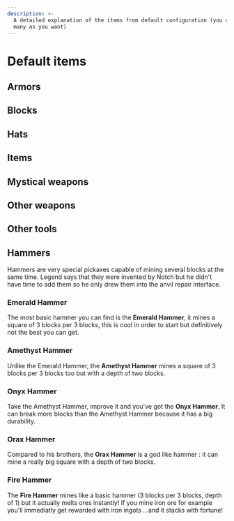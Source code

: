 ```yaml
---
description: >-
  A detailed explanation of the items from default configuration (you can add as
  many as you want)
---
```


# Default items

## Armors

## Blocks

## Hats

## Items

## Mystical weapons

## Other weapons

## Other tools

## Hammers

Hammers are very special pickaxes capable of mining several blocks at the same time. Legend says that they were invented by Notch but he didn't have time to add them so he only drew them into the anvil repair interface.

### **Emerald Hammer**

The most basic hammer you can find is the **Emerald Hammer**, it mines a square of 3 blocks per 3 blocks, this is cool in order to start but definitively not the best you can get.

### Amethyst Hammer

Unlike the Emerald Hammer, the **Amethyst Hammer** mines a square of 3 blocks per 3 blocks too but with a depth of two blocks.

### Onyx Hammer

Take the Amethyst Hammer, improve it and you've got the **Onyx Hammer**. It can break more blocks than the Amethyst Hammer because it has a big durability.

### Orax Hammer

Compared to his brothers, the **Orax Hammer** is a god like hammer : it can mine a really big square with a depth of two blocks.

### Fire Hammer

The **Fire Hammer** mines like a basic hammer \(3 blocks per 3 blocks, depth of 1\) but it actually melts ores instantly! If you mine iron ore for example you'll immediatly get rewarded with iron ingots ...and it stacks with fortune!

